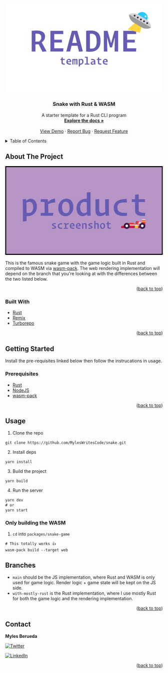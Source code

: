 <div id="top"></div>

<!-- VARIABLES TO GLOBAL SEARCH + REPLACE
- snake                                      // repo_name
- Snake with Rust & WASM                     // project_title
- A starter template for a Rust CLI program  // project_description
- MylesWritesCode                            // github_username
- MylesCodesEmoji                            // twitter_handle
- myles-berueda                              // linkedin_username
- me@themapletree.io                         // email
-->

<!-- [![Forks][forks-shield]][forks-url] -->
<!-- [![Stargazers][stars-shield]][stars-url] -->
<!-- [![Issues][issues-shield]][issues-url] -->

<!-- PROJECT LOGO -->
<br />
<div align="center">
  <a href="https://github.com/MylesWritesCode/snake">
    <img src=".meta/logo.png" alt="Logo">
  </a>

<h3 align="center">Snake with Rust & WASM</h3>

  <p align="center">
    A starter template for a Rust CLI program
    <br />
    <a href="https://github.com/MylesWritesCode/snake"><strong>Explore the docs »</strong></a>
    <br />
    <br />
    <a href="https://github.com/MylesWritesCode/snake">View Demo</a>
    ·
    <a href="https://github.com/MylesWritesCode/snake/issues">Report Bug</a>
    ·
    <a href="https://github.com/MylesWritesCode/snake/issues">Request Feature</a>
  </p>
</div>

<!-- TABLE OF CONTENTS -->
<details>
  <summary>Table of Contents</summary>
  <ol>
    <li>
      <a href="#about-the-project">About The Project</a>
      <ul>
        <li><a href="#built-with">Built With</a></li>
      </ul>
    </li>
    <li>
      <a href="#getting-started">Getting Started</a>
      <ul>
        <li><a href="#prerequisites">Prerequisites</a></li>
        <li><a href="#installation">Installation</a></li>
      </ul>
    </li>
    <li><a href="#usage">Usage</a></li>
    <li><a href="#roadmap">Roadmap</a></li>
    <li><a href="#contributing">Contributing</a></li>
    <li><a href="#license">License</a></li>
    <li><a href="#contact">Contact</a></li>
    <li><a href="#acknowledgments">Acknowledgments</a></li>
  </ol>
</details>

<!-- ABOUT THE PROJECT -->

## About The Project

[![Product Name Screen Shot][product-screenshot]](https://example.com)

This is the famous snake game with the game logic built in Rust and compiled to
WASM via [wasm-pack](https://github.com/rustwasm/wasm-pack). The web rendering
implementation will depend on the branch that you're looking at with the 
differences between the two listed below.

<p align="right">(<a href="#top">back to top</a>)</p>

### Built With

- [Rust](https://rust-lang.org)
- [Remix](https://remix.run/)
- [Turborepo](https://turborepo.org/)

<p align="right">(<a href="#top">back to top</a>)</p>

<!-- GETTING STARTED -->

## Getting Started

Install the pre-requisites linked below then follow the instrucations in usage.

### Prerequisites

- [Rust](https://rust-lang.org)
- [NodeJS](https://nodejs.org/en/)
- [wasm-pack](https://github.com/rustwasm/wasm-pack)

<p align="right">(<a href="#top">back to top</a>)</p>

<!-- USAGE EXAMPLES -->

## Usage

1. Clone the repo

```
git clone https://github.com/MylesWritesCode/snake.git
```

2. Install deps

```
yarn install
```

3. Build the project

```
yarn build
```

4. Run the server
```
yarn dev
# or
yarn start
```

### Only building the WASM
1. `cd` into `packages/snake-game`
```
# This totally works 👍
wasm-pack build --target web      
```

## Branches

- `main` should be the JS implementation, where Rust and WASM is only used for
  game logic. Render logic + game state will be kept on the JS side.
- `with-mostly-rust` is the Rust implementation, where I use mostly Rust for both
  the game logic and the rendering implementation.

<p align="right">(<a href="#top">back to top</a>)</p>

<!-- CONTACT -->

## Contact

**Myles Berueda**

[![Twitter][twitter-shield]][twitter-url]

[![LinkedIn][linkedin-shield]][linkedin-url]

<p align="right">(<a href="#top">back to top</a>)</p>

<!-- ACKNOWLEDGMENTS -->

<!-- ## Acknowledgments -->

<!-- - []() -->
<!-- - []() -->
<!-- - []() -->

<!-- <p align="right">(<a href="#top">back to top</a>)</p> -->

<!-- MARKDOWN LINKS & IMAGES -->

[contributors-shield]: https://img.shields.io/github/contributors/MylesWritesCode/snake.svg?style=for-the-badge
[contributors-url]: https://github.com/MylesWritesCode/snake/graphs/contributors
[forks-shield]: https://img.shields.io/github/forks/MylesWritesCode/snake.svg?style=for-the-badge
[forks-url]: https://github.com/MylesWritesCode/snake/network/members
[stars-shield]: https://img.shields.io/github/stars/MylesWritesCode/snake.svg?style=for-the-badge
[stars-url]: https://github.com/MylesWritesCode/snake/stargazers
[issues-shield]: https://img.shields.io/github/issues/MylesWritesCode/snake.svg?style=for-the-badge
[issues-url]: https://github.com/MylesWritesCode/snake/issues
[license-shield]: https://img.shields.io/github/license/MylesWritesCode/snake.svg?style=for-the-badge
[license-url]: https://github.com/MylesWritesCode/snake/blob/master/LICENSE
[linkedin-shield]: https://img.shields.io/badge/-LinkedIn-black.svg?style=for-the-badge&logo=linkedin&colorB=555
[linkedin-url]: https://linkedin.com/in/myles-berueda
[twitter-shield]: https://img.shields.io/twitter/follow/MylesCodesEmoji?style=for-the-badge
[twitter-url]: https://twitter.com/MylesCodesEmoji
[product-screenshot]: .meta/screenshot.png
